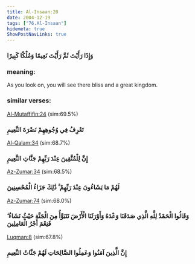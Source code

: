 ```yaml
---
title: Al-Insaan:20
date: 2004-12-19
tags: ["76.Al-Insaan"]
hidemeta: true 
ShowPostNavLinks: true 
---
```

### وَإِذَا رَأَيْتَ ثَمَّ رَأَيْتَ نَعِيمًا وَمُلْكًا كَبِيرًا
### meaning: 
As you look on, you will see there bliss and a great kingdom.
### similar verses: 

[Al-Mutaffifin:24](/83/24) (sim:69.5%)

### تَعْرِفُ فِي وُجُوهِهِمْ نَضْرَةَ النَّعِيمِ

[Al-Qalam:34](/68/34) (sim:68.7%)

### إِنَّ لِلْمُتَّقِينَ عِنْدَ رَبِّهِمْ جَنَّاتِ النَّعِيمِ

[Az-Zumar:34](/39/34) (sim:68.5%)

### لَهُمْ مَا يَشَاءُونَ عِنْدَ رَبِّهِمْ ۚ ذَٰلِكَ جَزَاءُ الْمُحْسِنِينَ

[Az-Zumar:74](/39/74) (sim:68.0%)

### وَقَالُوا الْحَمْدُ لِلَّهِ الَّذِي صَدَقَنَا وَعْدَهُ وَأَوْرَثَنَا الْأَرْضَ نَتَبَوَّأُ مِنَ الْجَنَّةِ حَيْثُ نَشَاءُ ۖ فَنِعْمَ أَجْرُ الْعَامِلِينَ

[Luqman:8](/31/8) (sim:67.8%)

### إِنَّ الَّذِينَ آمَنُوا وَعَمِلُوا الصَّالِحَاتِ لَهُمْ جَنَّاتُ النَّعِيمِ
